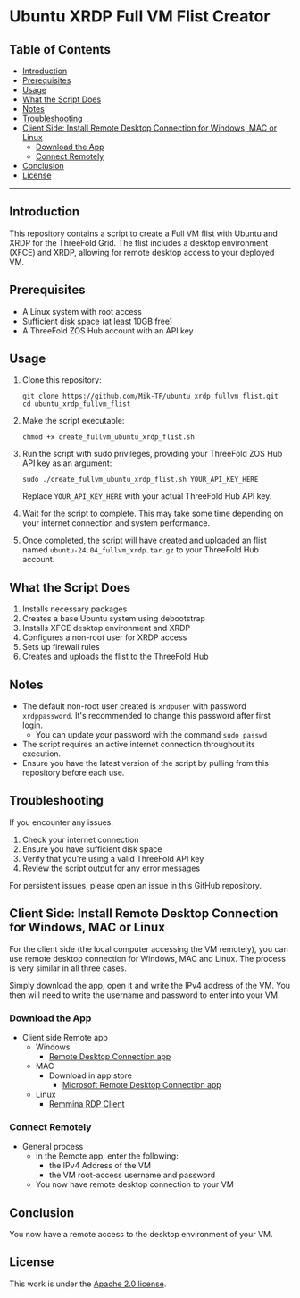<h1> Ubuntu XRDP Full VM Flist Creator </h1>

<h2>Table of Contents</h2>

- [Introduction](#introduction)
- [Prerequisites](#prerequisites)
- [Usage](#usage)
- [What the Script Does](#what-the-script-does)
- [Notes](#notes)
- [Troubleshooting](#troubleshooting)
- [Client Side: Install Remote Desktop Connection for Windows, MAC or Linux](#client-side-install-remote-desktop-connection-for-windows-mac-or-linux)
  - [Download the App](#download-the-app)
  - [Connect Remotely](#connect-remotely)
- [Conclusion](#conclusion)
- [License](#license)

---

## Introduction

This repository contains a script to create a Full VM flist with Ubuntu and XRDP for the ThreeFold Grid. The flist includes a desktop environment (XFCE) and XRDP, allowing for remote desktop access to your deployed VM.

## Prerequisites

- A Linux system with root access
- Sufficient disk space (at least 10GB free)
- A ThreeFold ZOS Hub account with an API key

## Usage

1. Clone this repository:
   ```
   git clone https://github.com/Mik-TF/ubuntu_xrdp_fullvm_flist.git
   cd ubuntu_xrdp_fullvm_flist
   ```

2. Make the script executable:
   ```
   chmod +x create_fullvm_ubuntu_xrdp_flist.sh
   ```

3. Run the script with sudo privileges, providing your ThreeFold ZOS Hub API key as an argument:
   ```
   sudo ./create_fullvm_ubuntu_xrdp_flist.sh YOUR_API_KEY_HERE
   ```
   Replace `YOUR_API_KEY_HERE` with your actual ThreeFold Hub API key.

4. Wait for the script to complete. This may take some time depending on your internet connection and system performance.

5. Once completed, the script will have created and uploaded an flist named `ubuntu-24.04_fullvm_xrdp.tar.gz` to your ThreeFold Hub account.

## What the Script Does

1. Installs necessary packages
2. Creates a base Ubuntu system using debootstrap
3. Installs XFCE desktop environment and XRDP
4. Configures a non-root user for XRDP access
5. Sets up firewall rules
6. Creates and uploads the flist to the ThreeFold Hub

## Notes

- The default non-root user created is `xrdpuser` with password `xrdppassword`. It's recommended to change this password after first login.
  - You can update your password with the command `sudo passwd`
- The script requires an active internet connection throughout its execution.
- Ensure you have the latest version of the script by pulling from this repository before each use.

## Troubleshooting

If you encounter any issues:
1. Check your internet connection
2. Ensure you have sufficient disk space
3. Verify that you're using a valid ThreeFold API key
4. Review the script output for any error messages

For persistent issues, please open an issue in this GitHub repository.

## Client Side: Install Remote Desktop Connection for Windows, MAC or Linux

For the client side (the local computer accessing the VM remotely), you can use remote desktop connection for Windows, MAC and Linux. The process is very similar in all three cases.

Simply download the app, open it and write the IPv4 address of the VM. You then will need to write the username and password to enter into your VM.

### Download the App

* Client side Remote app
  * Windows
    * [Remote Desktop Connection app](https://apps.microsoft.com/store/detail/microsoft-remote-desktop/9WZDNCRFJ3PS?hl=en-ca&gl=ca&rtc=1)
  * MAC
    * Download in app store
      *  [Microsoft Remote Desktop Connection app](https://apps.apple.com/ca/app/microsoft-remote-desktop/id1295203466?mt=12)
  * Linux
    * [Remmina RDP Client](https://remmina.org/)
 
### Connect Remotely

* General process
  * In the Remote app, enter the following:
    * the IPv4 Address of the VM
    * the VM root-access username and password
  * You now have remote desktop connection to your VM

## Conclusion

You now have a remote access to the desktop environment of your VM.

## License

This work is under the [Apache 2.0 license](./LICENSE). 